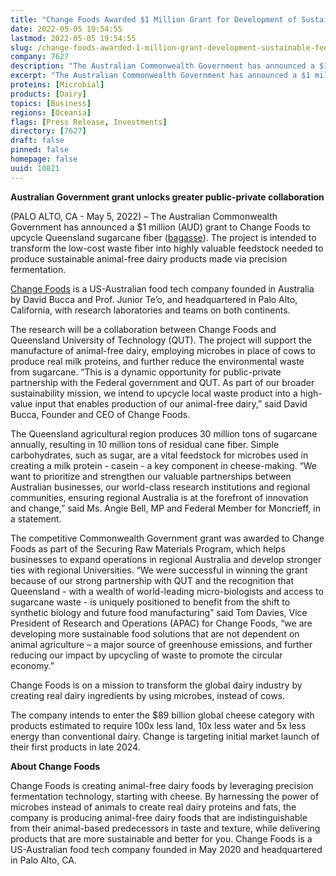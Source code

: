 ```yaml
---
title: "Change Foods Awarded $1 Million Grant for Development of Sustainable Feedstock for Animal-Free Dairy"
date: 2022-05-05 19:54:55
lastmod: 2022-05-05 19:54:55
slug: /change-foods-awarded-1-million-grant-development-sustainable-feedstock-animal-free-dairy
company: 7627
description: "The Australian Commonwealth Government has announced a $1 million (AUD) grant to Change Foods to upcycle Queensland sugarcane fiber (bagasse). The project is intended to transform the low-cost waste fiber into highly valuable feedstock needed to produce sustainable animal-free dairy products made via precision fermentation."
excerpt: "The Australian Commonwealth Government has announced a $1 million (AUD) grant to Change Foods to upcycle Queensland sugarcane fiber (bagasse). The project is intended to transform the low-cost waste fiber into highly valuable feedstock needed to produce sustainable animal-free dairy products made via precision fermentation."
proteins: [Microbial]
products: [Dairy]
topics: [Business]
regions: [Oceania]
flags: [Press Release, Investments]
directory: [7627]
draft: false
pinned: false
homepage: false
uuid: 10821
---
```

<p><strong>Australian Government grant unlocks greater public-private collaboration</strong></p>
<p>(PALO ALTO, CA - May 5, 2022) – The Australian Commonwealth Government has announced a $1 million (AUD) grant to Change Foods to upcycle Queensland sugarcane fiber (<a href="https://en.wikipedia.org/wiki/Bagasse">bagasse</a>). The project is intended to transform the low-cost waste fiber into highly valuable feedstock needed to produce sustainable animal-free dairy products made via precision fermentation.</p>
<p><a href="http://changefoods.com/">Change Foods</a> is a US-Australian food tech company founded in Australia by David Bucca and Prof. Junior Te’o, and headquartered in Palo Alto, California, with research laboratories and teams on both continents.</p>
<p>The research will be a collaboration between Change Foods and Queensland University of Technology (QUT). The project will support the manufacture of animal-free dairy, employing microbes in place of cows to produce real milk proteins, and further reduce the environmental waste from sugarcane. “This is a dynamic opportunity for public-private partnership with the Federal government and QUT. As part of our broader sustainability mission, we intend to upcycle local waste product into a high-value input that enables production of our animal-free dairy,” said David Bucca, Founder and CEO of Change Foods.</p>
<p>The Queensland agricultural region produces 30 million tons of sugarcane annually, resulting in 10 million tons of residual cane fiber. Simple carbohydrates, such as sugar, are a vital feedstock for microbes used in creating a milk protein - casein - a key component in cheese-making. “We want to prioritize and strengthen our valuable partnerships between Australian businesses, our world-class research institutions and regional communities, ensuring regional Australia is at the forefront of innovation and change,” said Ms. Angie Bell, MP and Federal Member for Moncrieff, in a statement.</p>
<p>The competitive Commonwealth Government grant was awarded to Change Foods as part of the Securing Raw Materials Program, which helps businesses to expand operations in regional Australia and develop stronger ties with regional Universities. “We were successful in winning the grant because of our strong partnership with QUT and the recognition that Queensland - with a wealth of world-leading micro-biologists and access to sugarcane waste - is uniquely positioned to benefit from the shift to synthetic biology and future food manufacturing” said Tom Davies, Vice President of Research and Operations (APAC) for Change Foods, “we are developing more sustainable food solutions that are not dependent on animal agriculture – a major source of greenhouse emissions, and further reducing our impact by upcycling of waste to promote the circular economy.”</p>
<p>Change Foods is on a mission to transform the global dairy industry by creating real dairy ingredients by using microbes, instead of cows.</p>
<p>The company intends to enter the $89 billion global cheese category with products estimated to require 100x less land, 10x less water and 5x less energy than conventional dairy. Change is targeting initial market launch of their first products in late 2024.</p>
<p><strong>About Change Foods</strong></p>
<p>Change Foods is creating animal-free dairy foods by leveraging precision fermentation technology, starting with cheese. By harnessing the power of microbes instead of animals to create real dairy proteins and fats, the company is producing animal-free dairy foods that are indistinguishable from their animal-based predecessors in taste and texture, while delivering products that are more sustainable and better for you. Change Foods is a US-Australian food tech company founded in May 2020 and headquartered in Palo Alto, CA.</p>
